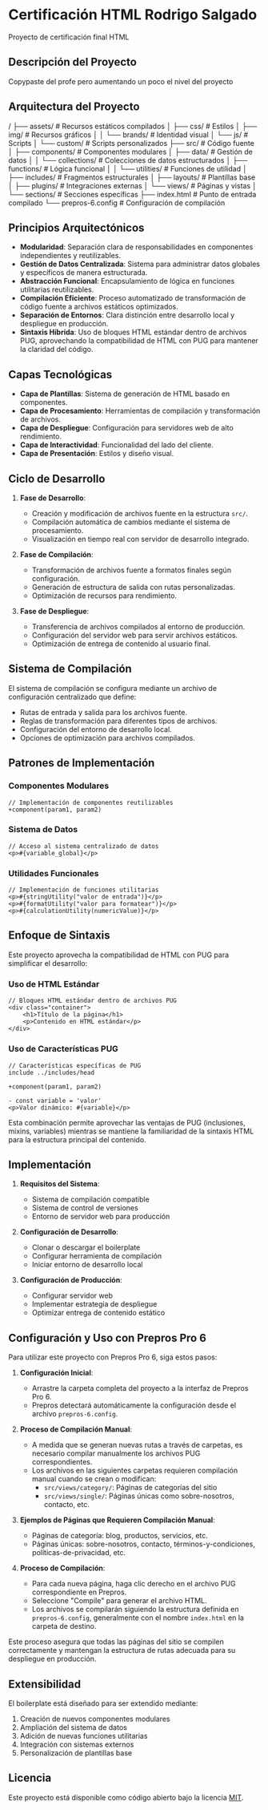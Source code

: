 # Certificación HTML Rodrigo Salgado

Proyecto de certificación final HTML

## Descripción del Proyecto

Copypaste del profe pero aumentando un poco el nivel del proyecto

## Arquitectura del Proyecto
 
/
├── assets/                  # Recursos estáticos compilados
│   ├── css/                 # Estilos
│   ├── img/                 # Recursos gráficos
│   │   └── brands/          # Identidad visual
│   └── js/                  # Scripts
│       └── custom/          # Scripts personalizados
├── src/                     # Código fuente
│   ├── components/          # Componentes modulares
│   ├── data/                # Gestión de datos
│   │   └── collections/     # Colecciones de datos estructurados 
│   ├── functions/           # Lógica funcional
│   │   └── utilities/       # Funciones de utilidad
│   ├── includes/            # Fragmentos estructurales
│   ├── layouts/             # Plantillas base
│   ├── plugins/             # Integraciones externas
│   └── views/               # Páginas y vistas
│       └── sections/        # Secciones específicas
├── index.html               # Punto de entrada compilado
└── prepros-6.config         # Configuración de compilación
 

## Principios Arquitectónicos

- **Modularidad**: Separación clara de responsabilidades en componentes independientes y reutilizables.
- **Gestión de Datos Centralizada**: Sistema para administrar datos globales y específicos de manera estructurada.
- **Abstracción Funcional**: Encapsulamiento de lógica en funciones utilitarias reutilizables.
- **Compilación Eficiente**: Proceso automatizado de transformación de código fuente a archivos estáticos optimizados.
- **Separación de Entornos**: Clara distinción entre desarrollo local y despliegue en producción.
- **Sintaxis Híbrida**: Uso de bloques HTML estándar dentro de archivos PUG, aprovechando la compatibilidad de HTML con PUG para mantener la claridad del código.

## Capas Tecnológicas

- **Capa de Plantillas**: Sistema de generación de HTML basado en componentes.
- **Capa de Procesamiento**: Herramientas de compilación y transformación de archivos.
- **Capa de Despliegue**: Configuración para servidores web de alto rendimiento.
- **Capa de Interactividad**: Funcionalidad del lado del cliente.
- **Capa de Presentación**: Estilos y diseño visual.

## Ciclo de Desarrollo

1. **Fase de Desarrollo**:
   - Creación y modificación de archivos fuente en la estructura `src/`.
   - Compilación automática de cambios mediante el sistema de procesamiento.
   - Visualización en tiempo real con servidor de desarrollo integrado.

2. **Fase de Compilación**:
   - Transformación de archivos fuente a formatos finales según configuración.
   - Generación de estructura de salida con rutas personalizadas.
   - Optimización de recursos para rendimiento.

3. **Fase de Despliegue**:
   - Transferencia de archivos compilados al entorno de producción.
   - Configuración del servidor web para servir archivos estáticos.
   - Optimización de entrega de contenido al usuario final.

## Sistema de Compilación

El sistema de compilación se configura mediante un archivo de configuración centralizado que define:

- Rutas de entrada y salida para los archivos fuente.
- Reglas de transformación para diferentes tipos de archivos.
- Configuración del entorno de desarrollo local.
- Opciones de optimización para archivos compilados.

## Patrones de Implementación

### Componentes Modulares

```pug
// Implementación de componentes reutilizables
+component(param1, param2)
```

### Sistema de Datos

```pug
// Acceso al sistema centralizado de datos
<p>#{variable_global}</p>
```

### Utilidades Funcionales

```pug
// Implementación de funciones utilitarias
<p>#{stringUtility("valor de entrada")}</p>
<p>#{formatUtility("valor para formatear")}</p>
<p>#{calculationUtility(numericValue)}</p>
```

## Enfoque de Sintaxis

Este proyecto aprovecha la compatibilidad de HTML con PUG para simplificar el desarrollo:

### Uso de HTML Estándar

```pug
// Bloques HTML estándar dentro de archivos PUG
<div class="container">
    <h1>Título de la página</h1>
    <p>Contenido en HTML estándar</p>
</div>
```

### Uso de Características PUG

```pug
// Características específicas de PUG
include ../includes/head

+component(param1, param2)

- const variable = 'valor'
<p>Valor dinámico: #{variable}</p>
```

Esta combinación permite aprovechar las ventajas de PUG (inclusiones, mixins, variables) mientras se mantiene la familiaridad de la sintaxis HTML para la estructura principal del contenido.

## Implementación

1. **Requisitos del Sistema**:
   - Sistema de compilación compatible
   - Sistema de control de versiones
   - Entorno de servidor web para producción

2. **Configuración de Desarrollo**:
   - Clonar o descargar el boilerplate
   - Configurar herramienta de compilación
   - Iniciar entorno de desarrollo local

3. **Configuración de Producción**:
   - Configurar servidor web
   - Implementar estrategia de despliegue
   - Optimizar entrega de contenido estático

## Configuración y Uso con Prepros Pro 6

Para utilizar este proyecto con Prepros Pro 6, siga estos pasos:

1. **Configuración Inicial**:
   - Arrastre la carpeta completa del proyecto a la interfaz de Prepros Pro 6.
   - Prepros detectará automáticamente la configuración desde el archivo `prepros-6.config`.

2. **Proceso de Compilación Manual**:
   - A medida que se generan nuevas rutas a través de carpetas, es necesario compilar manualmente los archivos PUG correspondientes.
   - Los archivos en las siguientes carpetas requieren compilación manual cuando se crean o modifican:
     - `src/views/category/`: Páginas de categorías del sitio
     - `src/views/single/`: Páginas únicas como sobre-nosotros, contacto, etc.

3. **Ejemplos de Páginas que Requieren Compilación Manual**:
   - Páginas de categoría: blog, productos, servicios, etc.
   - Páginas únicas: sobre-nosotros, contacto, términos-y-condiciones, políticas-de-privacidad, etc.

4. **Proceso de Compilación**:
   - Para cada nueva página, haga clic derecho en el archivo PUG correspondiente en Prepros.
   - Seleccione "Compile" para generar el archivo HTML.
   - Los archivos se compilarán siguiendo la estructura definida en `prepros-6.config`, generalmente con el nombre `index.html` en la carpeta de destino.

Este proceso asegura que todas las páginas del sitio se compilen correctamente y mantengan la estructura de rutas adecuada para su despliegue en producción.

## Extensibilidad

El boilerplate está diseñado para ser extendido mediante:

1. Creación de nuevos componentes modulares
2. Ampliación del sistema de datos
3. Adición de nuevas funciones utilitarias
4. Integración con sistemas externos
5. Personalización de plantillas base
 

## Licencia

Este proyecto está disponible como código abierto bajo la licencia [MIT](https://opensource.org/licenses/MIT).
